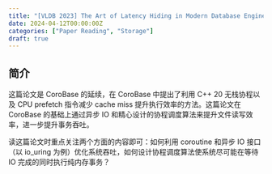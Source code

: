 ```yaml
---
title: "[VLDB 2023] The Art of Latency Hiding in Modern Database Engines"
date: 2024-04-12T00:00:00Z
categories: ["Paper Reading", "Storage"]
draft: true
---
```


## 简介

这篇论文是 CoroBase 的延续，在 CoroBase 中提出了利用 C++ 20 无栈协程以及 CPU prefetch 指令减少 cache miss 提升执行效率的方法。这篇论文在  CoroBase 的基础上通过异步 IO 和精心设计的协程调度算法来提升文件读写效率，进一步提升事务吞吐。

读这篇论文时重点关注两个方面的内容即可：如何利用 coroutine 和异步 IO 接口（以 io_uring 为例）优化系统吞吐，如何设计协程调度算法使系统尽可能在等待 IO 完成的同时执行纯内存事务？